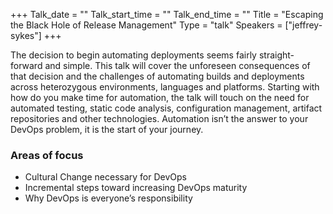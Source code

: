 +++
Talk_date = ""
Talk_start_time = ""
Talk_end_time = ""
Title = "Escaping the Black Hole of Release Management"
Type = "talk"
Speakers = ["jeffrey-sykes"]
+++

The decision to begin automating deployments seems fairly straight-forward and simple. This talk will cover the unforeseen consequences of that decision and the challenges of automating builds and deployments across heterozygous environments, languages and platforms. Starting with how do you make time for automation, the talk will touch on the need for automated testing, static code analysis, configuration management, artifact repositories and other technologies. Automation isn’t the answer to your DevOps problem, it is the start of your journey.

### Areas of focus

* Cultural Change necessary for DevOps
* Incremental steps toward increasing DevOps maturity
* Why DevOps is everyone’s responsibility
